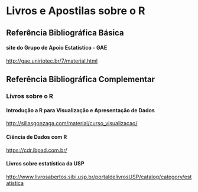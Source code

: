 # Livros e Apostilas sobre o R

## Referência Bibliográfica Básica 
#### site do Grupo de Apoio Estatístico - GAE
http://gae.uniriotec.br/7/material.html

## Referência Bibliográfica Complementar
### Livros sobre o R
#### Introdução a R para Visualização e Apresentação de Dados
http://sillasgonzaga.com/material/curso_visualizacao/

#### Ciência de Dados com R
https://cdr.ibpad.com.br/

#### Livros sobre estatística da USP
http://www.livrosabertos.sibi.usp.br/portaldelivrosUSP/catalog/category/estatistica
